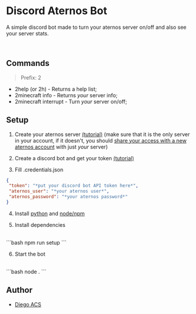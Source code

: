 
# Discord Aternos Bot
A simple discord bot made to turn your aternos server on/off and also see your server stats.

<br>

## Commands
> Prefix: 2

- 2help (or 2h) - Returns a help list;
- 2minecraft info - Returns _your_ server info;
- 2minecraft interrupt - Turn _your_ server on/off;


## Setup

 1. Create your aternos server [(tutorial)](https://podcrash.com/blog/how-to-make-a-minecraft-server-on-aternos/)
(make sure that it is the only server in your account, if it doesn't, you should [share your access with a new aternos account](https://support.aternos.org/hc/en-us/articles/360026950952-Share-access#:~:text=Enter%20your%20friend%27s%20Aternos%20username,and%20click%20the%20plus%20sign.&text=You%27ll%20see%20a%20list,Start%3A%20start%20the%20server) with just _your_ server)

 2. Create a discord bot and get your token [(tutorial)](https://www.writebots.com/discord-bot-token/)
 
 3. Fill .credentials.json
 ```json
{
  "token": "*put your discord bot API token here*",
  "aternos_user": "*your aternos user*",
  "aternos_password": "*your aternos password*"
}
```

 4. Install [python](https://www.python.org/) and [node/npm](https://nodejs.org/)

 5. Install dependencies
 <br>
```bash
npm run setup
```
 
 6. Start the bot
 <br>
```bash
node .
```
    
## Author

- [Diego ACS](https://www.github.com/gitBaiano)

